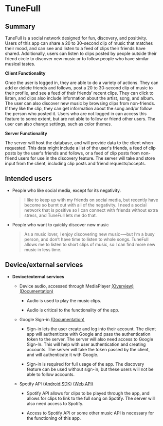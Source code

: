 # TuneFull
## Summary

TuneFull is a social network designed for fun, discovery, and positivity. Users of this app can share a 20 to 30-second clip of music that matches their mood, and can see and listen to a feed of clips their friends have shared. Additionally, users can listen to clips posted by people outside their friend circle to discover new music or to follow people who have similar musical tastes.

**Client Functionality**

Once the user is logged in, they are able to do a variety of actions. They can add or delete friends and follows, post a 20 to 30-second clip of music to their profile, and see a feed of their friends’ recent clips. They can click to listen, and clips also include information about the artist, song, and album. The user can also discover new music by browsing clips from non-friends. If they like the clip, they can get information about the song and/or follow the person who posted it. Users who are not logged in can access this feature to some extent, but are not able to follow or friend other users. The user can also change settings, such as color themes.
    	
**Server Functionality**

The server will host the database, and will provide data to the client when requested. This data might include a list of the user's friends, a feed of clip posts by the user's friends and follows, or a feed of clip posts from non-friend users for use in the discovery feature. The server will take and store input from the client, including clip posts and friend requests/accepts.

## Intended users

* People who like social media, except for its negativity.

    > I like to keep up with my friends on social media, but recently have become so burnt out with all of the negativity. I need a social network that is positive so I can connect with friends without extra stress, and TuneFull lets me do that.
    
* People who want to quickly discover new music
	
	> As a music lover, I enjoy discovering new music-—but I’m a busy person, and don’t have time to listen to whole songs. TuneFull allows me to listen to short clips of music, so I can find more new music in less time.

## Device/external services

* **Device/external services**

	* Device audio, accessed through MediaPlayer [(Overview)](https://developer.android.com/guide/topics/media/mediaplayer) [(Documentation)](https://developer.android.com/reference/android/media/MediaPlayer)

		* Audio is used to play the music clips.
	
		* Audio is critical to the functionality of the app.

	* Google Sign-in [(Documentation)](https://developers.google.com/identity/sign-in/android/start-integrating)

		* Sign-in lets the user create and log into their account. The client app will authenticate with Google and pass the authentication token to the server. The server will also need access to Google Sign-In. This will help with user authentication and creating accounts. The server will take the token passed by the client, and will authenticate it with Google. 
                                                                                                                                                                                                                     	
		* Sign-in is required for full usage of the app. The discovery feature can be used without sign-in, but these users will not be able to follow accounts. 
		
	* Spotify API [(Android SDK)](https://developer.spotify.com/documentation/android/) [(Web API)](https://developer.spotify.com/documentation/web-api/reference-beta/)

		* Spotify API allows for clips to be played through the app, and allows for clips to link to the full song on Spotify. The server will also need access to Spotify. 

		* Access to Spotify API or some other music API is necessary for the functioning of this app.

		


